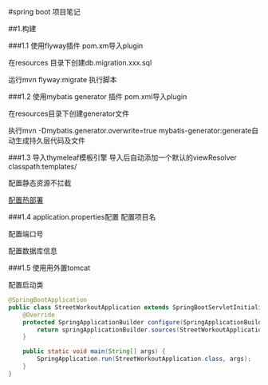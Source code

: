 #spring boot 项目笔记

##1.构建

###1.1 使用flyway插件
pom.xm导入plugin

在resources 目录下创建db.migration.xxx.sql

运行mvn flyway:migrate 执行脚本

###1.2 使用mybatis generator 插件
pom.xml导入plugin

在resources目录下创建generator文件

执行mvn -Dmybatis.generator.overwrite=true mybatis-generator:generate自动生成持久层代码及文件

###1.3 导入thymeleaf模板引擎
导入后自动添加一个默认的viewResolver classpath:templates/

配置静态资源不拦截

[配置热部署](https://www.cnblogs.com/aligege/p/9195544.html)

###1.4 application.properties配置
配置项目名

配置端口号

配置数据库信息

###1.5 使用用外置tomcat

配置启动类

```java
@SpringBootApplication
public class StreetWorkoutApplication extends SpringBootServletInitializer {
    @Override
    protected SpringApplicationBuilder configure(SpringApplicationBuilder springApplicationBuilder) {
        return springApplicationBuilder.sources(StreetWorkoutApplication.class);
    }

    public static void main(String[] args) {
        SpringApplication.run(StreetWorkoutApplication.class, args);
    }
}

```

